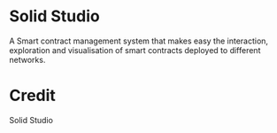 # Solid Studio

A Smart contract management system that makes easy the interaction, exploration and visualisation of smart contracts deployed to different networks.

# Credit

Solid Studio

